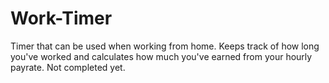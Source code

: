 # Work-Timer
Timer that can be used when working from home.
Keeps track of how long you've worked and calculates how much you've earned from your hourly payrate.
Not completed yet.
